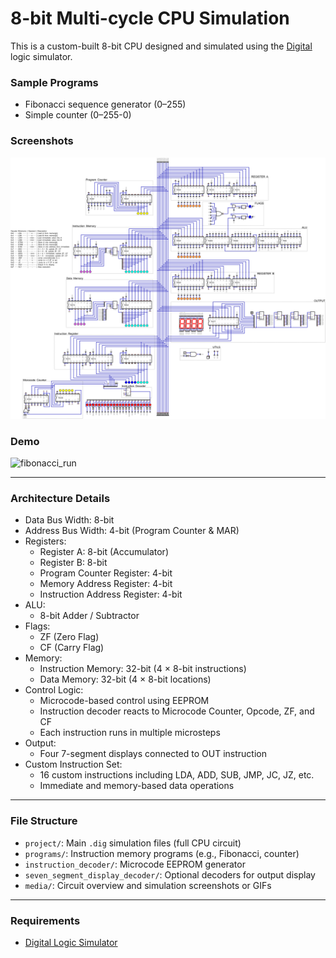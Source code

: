 # 8-bit Multi-cycle CPU Simulation

This is a custom-built 8-bit CPU designed and simulated using the [Digital](https://github.com/hneemann/Digital) logic simulator.

### Sample Programs
- Fibonacci sequence generator (0–255)
- Simple counter (0–255-0)

### Screenshots
![circuit_overview](media/circuit_overview.png)

### Demo
![fibonacci_run](media/fibonacci_run.gif)

---
### Architecture Details
- Data Bus Width: 8-bit
- Address Bus Width: 4-bit (Program Counter & MAR)
- Registers:
    - Register A: 8-bit (Accumulator)
    - Register B: 8-bit
    - Program Counter Register: 4-bit
    - Memory Address Register: 4-bit
    - Instruction Address Register: 4-bit
- ALU:
    - 8-bit Adder / Subtractor
- Flags:
    - ZF (Zero Flag)
    - CF (Carry Flag)
- Memory:
    - Instruction Memory: 32-bit (4 × 8-bit instructions)
    - Data Memory: 32-bit (4 × 8-bit locations)
- Control Logic:
    - Microcode-based control using EEPROM
    - Instruction decoder reacts to Microcode Counter, Opcode, ZF, and CF
    - Each instruction runs in multiple microsteps
- Output:
    - Four 7-segment displays connected to OUT instruction
- Custom Instruction Set:
    - 16 custom instructions including LDA, ADD, SUB, JMP, JC, JZ, etc.
    - Immediate and memory-based data operations
---
### File Structure

- `project/`: Main `.dig` simulation files (full CPU circuit)
- `programs/`: Instruction memory programs (e.g., Fibonacci, counter)
- `instruction_decoder/`: Microcode EEPROM generator
- `seven_segment_display_decoder/`: Optional decoders for output display
- `media/`: Circuit overview and simulation screenshots or GIFs
---

### Requirements
- [Digital Logic Simulator](https://github.com/hneemann/Digital)

